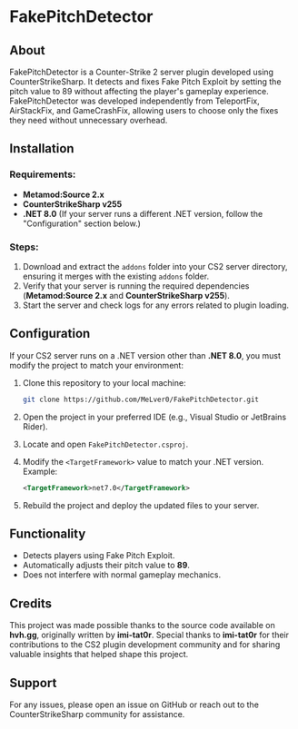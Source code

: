 # FakePitchDetector

## About
FakePitchDetector is a Counter-Strike 2 server plugin developed using CounterStrikeSharp. It detects and fixes Fake Pitch Exploit by setting the pitch value to 89 without affecting the player's gameplay experience. FakePitchDetector was developed independently from TeleportFix, AirStackFix, and GameCrashFix, allowing users to choose only the fixes they need without unnecessary overhead.

## Installation
### Requirements:
- **Metamod:Source 2.x**
- **CounterStrikeSharp v255**
- **.NET 8.0** (If your server runs a different .NET version, follow the "Configuration" section below.)

### Steps:
1. Download and extract the `addons` folder into your CS2 server directory, ensuring it merges with the existing `addons` folder.
2. Verify that your server is running the required dependencies (**Metamod:Source 2.x** and **CounterStrikeSharp v255**).
3. Start the server and check logs for any errors related to plugin loading.

## Configuration
If your CS2 server runs on a .NET version other than **.NET 8.0**, you must modify the project to match your environment:
1. Clone this repository to your local machine:
   ```sh
   git clone https://github.com/MeLver0/FakePitchDetector.git
   ```
2. Open the project in your preferred IDE (e.g., Visual Studio or JetBrains Rider).
3. Locate and open `FakePitchDetector.csproj`.
4. Modify the `<TargetFramework>` value to match your .NET version. Example:

   ```xml
   <TargetFramework>net7.0</TargetFramework>
   ```
6. Rebuild the project and deploy the updated files to your server.

## Functionality
- Detects players using Fake Pitch Exploit.
- Automatically adjusts their pitch value to **89**.
- Does not interfere with normal gameplay mechanics.

## Credits
This project was made possible thanks to the source code available on **hvh.gg**, originally written by **imi-tat0r**. 
Special thanks to **imi-tat0r** for their contributions to the CS2 plugin development community and for sharing valuable insights that helped shape this project.

## Support
For any issues, please open an issue on GitHub or reach out to the CounterStrikeSharp community for assistance.

